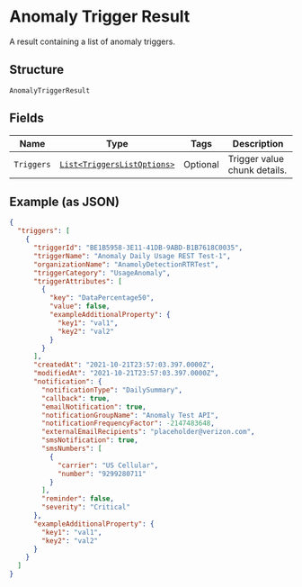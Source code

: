 
# Anomaly Trigger Result

A result containing a list of anomaly triggers.

## Structure

`AnomalyTriggerResult`

## Fields

| Name | Type | Tags | Description |
|  --- | --- | --- | --- |
| `Triggers` | [`List<TriggersListOptions>`](../../doc/models/triggers-list-options.md) | Optional | Trigger value chunk details. |

## Example (as JSON)

```json
{
  "triggers": [
    {
      "triggerId": "BE1B5958-3E11-41DB-9ABD-B1B7618C0035",
      "triggerName": "Anomaly Daily Usage REST Test-1",
      "organizationName": "AnamolyDetectionRTRTest",
      "triggerCategory": "UsageAnomaly",
      "triggerAttributes": [
        {
          "key": "DataPercentage50",
          "value": false,
          "exampleAdditionalProperty": {
            "key1": "val1",
            "key2": "val2"
          }
        }
      ],
      "createdAt": "2021-10-21T23:57:03.397.0000Z",
      "modifiedAt": "2021-10-21T23:57:03.397.0000Z",
      "notification": {
        "notificationType": "DailySummary",
        "callback": true,
        "emailNotification": true,
        "notificationGroupName": "Anomaly Test API",
        "notificationFrequencyFactor": -2147483648,
        "externalEmailRecipients": "placeholder@verizon.com",
        "smsNotification": true,
        "smsNumbers": [
          {
            "carrier": "US Cellular",
            "number": "9299280711"
          }
        ],
        "reminder": false,
        "severity": "Critical"
      },
      "exampleAdditionalProperty": {
        "key1": "val1",
        "key2": "val2"
      }
    }
  ]
}
```


